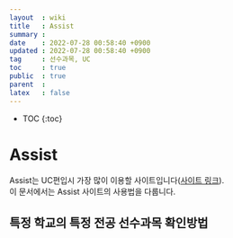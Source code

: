 ```yaml
---
layout  : wiki
title   : Assist
summary : 
date    : 2022-07-28 00:58:40 +0900
updated : 2022-07-28 00:58:40 +0900
tag     : 선수과목, UC
toc     : true
public  : true
parent  : 
latex   : false
---
```

* TOC
{:toc}

# Assist
Assist는 UC편입시 가장 많이 이용할 사이트입니다([사이트 링크](https://assist.org/)).  
이 문서에서는 Assist 사이트의 사용법을 다룹니다.

## 특정 학교의 특정 전공 선수과목 확인방법

